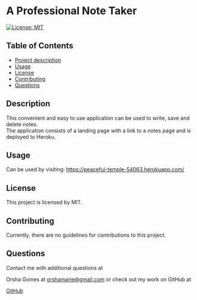 # A Professional Note Taker

[![License: MIT](https://img.shields.io/badge/License-MIT-yellow.svg)](https://opensource.org/licenses/MIT)

## Table of Contents

- [Project description](#Description)
- [Usage](#Usage)
- [License](#License)
- [Contributing](#Contributing)
- [Questions](#Questions)

## Description

This convenient and easy to use application can be used to write, save and delete notes.  
The application consists of a landing page with a link to a notes page and is deployed
to Heroku.

## Usage

Can be used by visiting: https://peaceful-temple-54063.herokuapp.com/

## License

This project is licensed by MIT.

## Contributing

Currently, there are no guidelines for contributions to this project.

## Questions

Contact me with additional questions at

Orsha Goines at orshamarie@gmail.com or check out my work on GitHub at

[GitHub](https://github.com/OGrunner)
